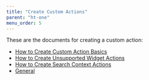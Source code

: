 ```yaml
---
title: "Create Custom Actions"
parent: "ht-one"
menu_order: 5
---
```


These are the documents for creating a custom action:

* [How to Create Custom Action Basics](ht-one-custom-action-basics)
* [How to Create Unsupported Widget Actions](ht-one-crt-unsup-widg-acts)
* [How to Create Search Context Actions](ht-one-create-search-context-actions)
* [General](ht-one-custom-action-general)
